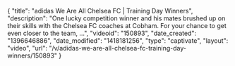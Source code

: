 {
    "title": "adidas We Are All Chelsea FC | Training Day Winners",
    "description": "One lucky competition winner and his mates brushed up on their skills with the Chelsea FC coaches at Cobham. For your chance to get even closer to the team, ...",
    "videoid": "150893",
    "date_created": "1396646886",
    "date_modified": "1418181256",
    "type": "captivate",
    "layout": "video",
    "url": "\/v\/adidas-we-are-all-chelsea-fc-training-day-winners\/150893"
}